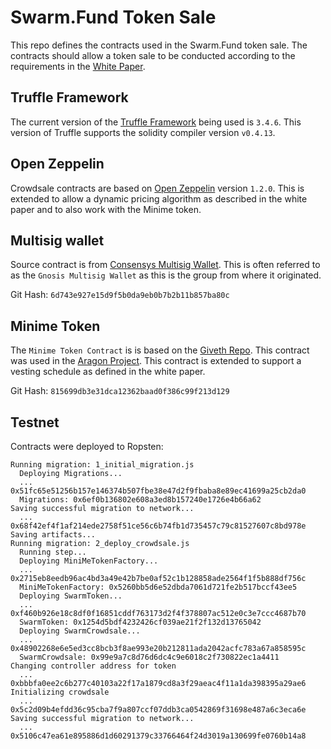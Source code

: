 # Swarm.Fund Token Sale

This repo defines the contracts used in the Swarm.Fund token sale.  The contracts should allow a token sale to be conducted according to the requirements in the [White Paper](http://sites.swarm.fund/whitepapers/Cooperative-Ownership-Platform-for-Real-Assets.pdf).

## Truffle Framework

The current version of the [Truffle Framework](https://github.com/trufflesuite/truffle) being used is `3.4.6`.  This version of Truffle supports the solidity compiler version `v0.4.13`.

## Open Zeppelin

Crowdsale contracts are based on [Open Zeppelin](https://github.com/OpenZeppelin/zeppelin-solidity) version `1.2.0`.  This is extended to allow a dynamic pricing algorithm as described in the white paper and to also work with the Minime token.

## Multisig wallet

Source contract is from [Consensys Multisig Wallet](https://github.com/ConsenSys/MultiSigWallet/blob/master/contracts/solidity/MultiSigWallet.sol).  This is often referred to as the `Gnosis Multisig Wallet` as this is the group from where it originated.

Git Hash: `6d743e927e15d9f5b0da9eb0b7b2b11b857ba80c`

## Minime Token

The `Minime Token Contract` is is based on the [Giveth Repo](https://github.com/Giveth/minime).  This contract was used in the [Aragon Project](https://github.com/aragon/aragon-network-token).  This contract is extended to support a vesting schedule as defined in the white paper.

Git Hash: `815699db3e31dca12362baad0f386c99f213d129`



## Testnet

Contracts were deployed to Ropsten:

```
Running migration: 1_initial_migration.js
  Deploying Migrations...
  ... 0x51fc65e51256b157e146374b507fbe38e47d2f9fbaba8e89ec41699a25cb2da0
  Migrations: 0x6ef0b136802e608a3ed8b157240e1726e4b66a62
Saving successful migration to network...
  ... 0x68f42ef4f1af214ede2758f51ce56c6b74fb1d735457c79c81527607c8bd978e
Saving artifacts...
Running migration: 2_deploy_crowdsale.js
  Running step...
  Deploying MiniMeTokenFactory...
  ... 0x2715eb8eedb96ac4bd3a49e42b7be0af52c1b128858ade2564f1f5b888df756c
  MiniMeTokenFactory: 0x5260bb5d6e52dbda7061d721fe2b517bccf43ee5
  Deploying SwarmToken...
  ... 0xf460b926e18c8df0f16851cddf763173d2f4f378807ac512e0c3e7ccc4687b70
  SwarmToken: 0x1254d5bdf4232426cf039ae21f2f132d13765042
  Deploying SwarmCrowdsale...
  ... 0x48902268e6e5ed3cc8bcb3f8ae993e20b212811ada2042acfc783a67a858595c
  SwarmCrowdsale: 0x99e9a7c8d76d6dc4c9e6018c2f730822ec1a4411
Changing controller address for token
  ... 0xbbbfa0ee2c6b277c40103a22f17a1879cd8a3f29aeac4f11a1da398395a29ae6
Initializing crowdsale
  ... 0x5c2d09b4efdd36c95cba7f9a807ccf07ddb3ca0542869f31698e487a6c3eca6e
Saving successful migration to network...
  ... 0x5106c47ea61e895886d1d60291379c33766464f24d3019a130699fe0760b14a8
```
